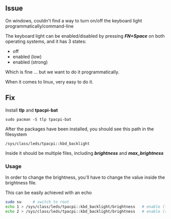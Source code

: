 ## Issue

On windows, couldn't find a way to turn on/off the keyboard light programmatically/command-line

The keyboard light can be enabled/disabled by pressing ***FN+Space*** on both operating systems, and it has 3 states:
- off
- enabled (low)
- enabled (strong)

Which is fine ... but we want to do it programmatically.

When it comes to linux, very easy to do it.


## Fix

Install **tlp** and **tpacpi-bat**
```code
sudo pacman -S tlp tpacpi-bat
```

After the packages have been installed, you should see this path in the filesystem
```
/sys/class/leds/tpacpi::kbd_backlight
```

Inside it should be multiple files, including ***brightness*** and ***max_brightness***

### Usage
In order to change the brightness, you'll have to change the value inside the brightness file.

This can be easily achieved with an echo

```bash
sudo su		# switch to root
echo 1 > /sys/class/leds/tpacpi::kbd_backlight/brightness	# enable (low light)
echo 2 > /sys/class/leds/tpacpi::kbd_backlight/brightness	# enable (strong light)
```

